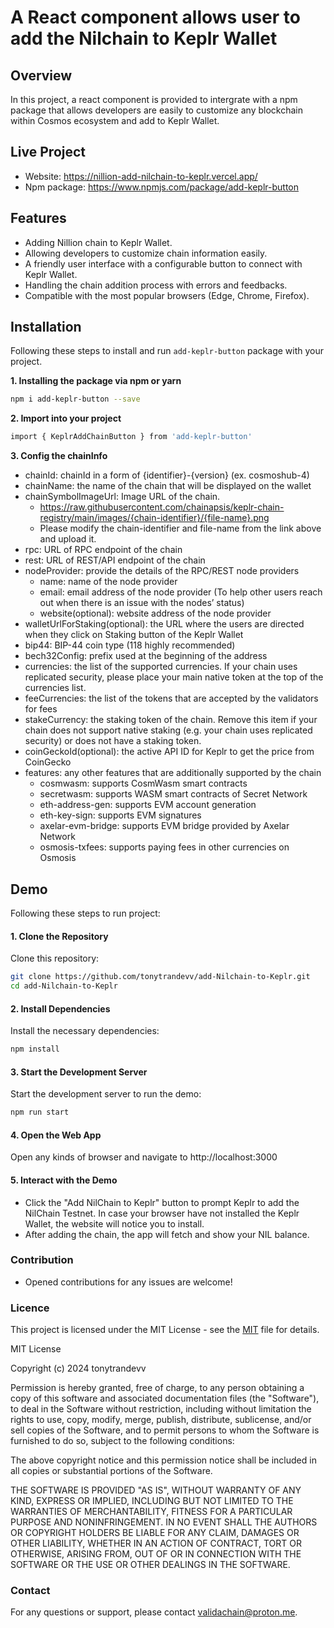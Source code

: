 # A React component allows user to add the Nilchain to Keplr Wallet


## Overview

In this project, a react component is provided to intergrate with a npm package that allows developers are easily to customize any blockchain within Cosmos ecosystem and add to Keplr Wallet.
## Live Project
- Website: https://nillion-add-nilchain-to-keplr.vercel.app/
- Npm package: https://www.npmjs.com/package/add-keplr-button
## Features
- Adding Nillion chain to Keplr Wallet.
- Allowing developers to customize chain information easily.
- A friendly user interface with a configurable button to connect with Keplr Wallet.
- Handling the chain addition process with errors and feedbacks.
- Compatible with  the most popular browsers (Edge, Chrome, Firefox).

## Installation
Following these steps to install and run `add-keplr-button` package with your project.

**1. Installing the package via **npm** or **yarn****
   ```bash
   npm i add-keplr-button --save
   ```

**2. Import into your project**
   ```bash
   import { KeplrAddChainButton } from 'add-keplr-button' 
   ```
**3. Config the chainInfo**
- chainId: chainId in a form of {identifier}-{version} (ex. cosmoshub-4)
- chainName: the name of the chain that will be displayed on the wallet
- chainSymbolImageUrl: Image URL of the chain.
  - https://raw.githubusercontent.com/chainapsis/keplr-chain-registry/main/images/{chain-identifier}/{file-name}.png
  - Please modify the chain-identifier and file-name from the link above and upload it.
- rpc: URL of RPC endpoint of the chain
- rest: URL of REST/API endpoint of the chain
- nodeProvider: provide the details of the RPC/REST node providers
  - name: name of the node provider
  - email: email address of the node provider (To help other users reach out when there is an issue with the nodes’ status)
  - website(optional): website address of the node provider
- walletUrlForStaking(optional): the URL where the users are directed when they click on Staking button of the Keplr Wallet
- bip44: BIP-44 coin type (118 highly recommended)
- bech32Config: prefix used at the beginning of the address
- currencies: the list of the supported currencies. If your chain uses replicated security, please place your main native token at the top of the currencies list.
- feeCurrencies: the list of the tokens that are accepted by the validators for fees
- stakeCurrency: the staking token of the chain. Remove this item if your chain does not support native staking (e.g. your chain uses replicated security) or does not have a staking token.
- coinGeckoId(optional): the active API ID for Keplr to get the price from CoinGecko
- features: any other features that are additionally supported by the chain
  - cosmwasm: supports CosmWasm smart contracts
  - secretwasm: supports WASM smart contracts of Secret Network
  - eth-address-gen: supports EVM account generation
  - eth-key-sign: supports EVM signatures
  - axelar-evm-bridge: supports EVM bridge provided by Axelar Network
  - osmosis-txfees: supports paying fees in other currencies on Osmosis

## Demo

Following these steps to run project:

#### 1. Clone the Repository

Clone this repository:

```bash
git clone https://github.com/tonytrandevv/add-Nilchain-to-Keplr.git
cd add-Nilchain-to-Keplr
```

#### 2. Install Dependencies

Install the necessary dependencies:

```bash
npm install
```

#### 3. Start the Development Server

Start the development server to run the demo:

```bash
npm run start
```

#### 4. Open the Web App
Open any kinds of browser and navigate to http://localhost:3000

#### 5. Interact with the Demo
- Click the "Add NilChain to Keplr" button to prompt Keplr to add the NilChain Testnet. In case your browser have not installed the Keplr Wallet, the website will notice you to install.
- After adding the chain, the app will fetch and show your NIL balance.


### Contribution
- Opened contributions for any issues are welcome!
### Licence
This project is licensed under the MIT License - see the [MIT](https://choosealicense.com/licenses/mit/) file for details.

MIT License

Copyright (c) 2024 tonytrandevv

Permission is hereby granted, free of charge, to any person obtaining a copy of this software and associated documentation files (the "Software"), to deal in the Software without restriction, including without limitation the rights to use, copy, modify, merge, publish, distribute, sublicense, and/or sell copies of the Software, and to permit persons to whom the Software is furnished to do so, subject to the following conditions:

The above copyright notice and this permission notice shall be included in all copies or substantial portions of the Software.

THE SOFTWARE IS PROVIDED "AS IS", WITHOUT WARRANTY OF ANY KIND, EXPRESS OR IMPLIED, INCLUDING BUT NOT LIMITED TO THE WARRANTIES OF MERCHANTABILITY, FITNESS FOR A PARTICULAR PURPOSE AND NONINFRINGEMENT. IN NO EVENT SHALL THE AUTHORS OR COPYRIGHT HOLDERS BE LIABLE FOR ANY CLAIM, DAMAGES OR OTHER LIABILITY, WHETHER IN AN ACTION OF CONTRACT, TORT OR OTHERWISE, ARISING FROM, OUT OF OR IN CONNECTION WITH THE SOFTWARE OR THE USE OR OTHER DEALINGS IN THE SOFTWARE.

### Contact
For any questions or support, please contact validachain@proton.me.
